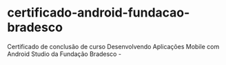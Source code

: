 # certificado-android-fundacao-bradesco
Certificado de conclusão de curso Desenvolvendo Aplicações Mobile com Android Studio da Fundação Bradesco - 
